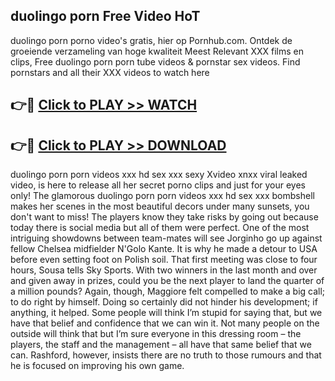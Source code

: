 ## duolingo porn Free Video HoT 

duolingo porn porno video's gratis, hier op Pornhub.com. Ontdek de groeiende verzameling van hoge kwaliteit Meest Relevant XXX films en clips,
Free duolingo porn porn tube videos & pornstar sex videos. Find pornstars and all their XXX videos to watch here


## 👉🔴 [Click to PLAY >> WATCH](http://us.freeplayer.one?title=duolingo_porn&ref=16D)

## 👉🔴 [Click to PLAY >> DOWNLOAD](http://us.freeplayer.one?title=duolingo_porn&ref=16D)


duolingo porn porn videos xxx hd sex xxx sexy Xvideo xnxx viral leaked video, is here to release all her secret porno clips and just for your eyes only! The glamorous duolingo porn porn videos xxx hd sex xxx bombshell makes her scenes in the most beautiful decors under many sunsets, you don't want to miss! The players know they take risks by going out because today there is social media but all of them were perfect. One of the most intriguing showdowns between team-mates will see Jorginho go up against fellow Chelsea midfielder N'Golo Kante. It is why he made a detour to USA before even setting foot on Polish soil. That first meeting was close to four hours, Sousa tells Sky Sports. With two winners in the last month and over and given away in prizes, could you be the next player to land the quarter of a million pounds? Again, though, Maggiore felt compelled to make a big call; to do right by himself. Doing so certainly did not hinder his development; if anything, it helped. Some people will think I’m stupid for saying that, but we have that belief and confidence that we can win it. Not many people on the outside will think that but I’m sure everyone in this dressing room – the players, the staff and the management – all have that same belief that we can. Rashford, however, insists there are no truth to those rumours and that he is focused on improving his own game.